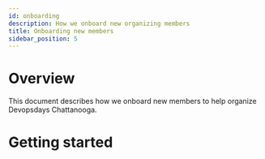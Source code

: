 ```yaml
---
id: onboarding
description: How we onboard new organizing members
title: Onboarding new members
sidebar_position: 5
---
```


# Overview

This document describes how we onboard new members to help organize Devopsdays Chattanooga.

#  Getting started





